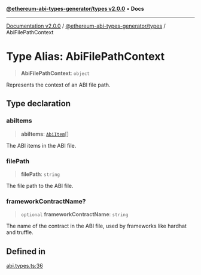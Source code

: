 [**@ethereum-abi-types-generator/types v2.0.0**](../README.md) • **Docs**

***

[Documentation v2.0.0](../../../packages.md) / [@ethereum-abi-types-generator/types](../README.md) / AbiFilePathContext

# Type Alias: AbiFilePathContext

> **AbiFilePathContext**: `object`

Represents the context of an ABI file path.

## Type declaration

### abiItems

> **abiItems**: [`AbiItem`](AbiItem.md)[]

The ABI items in the ABI file.

### filePath

> **filePath**: `string`

The file path to the ABI file.

### frameworkContractName?

> `optional` **frameworkContractName**: `string`

The name of the contract in the ABI file, used by frameworks like hardhat and truffle.

## Defined in

[abi.types.ts:36](https://github.com/niZmosis/ethereum-abi-types-generator/blob/b8e282ea584f52118722e9d563db502ef3e0aa75/packages/types/src/abi.types.ts#L36)
